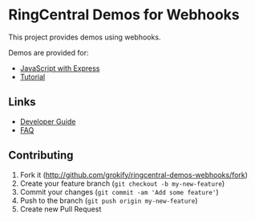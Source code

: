 RingCentral Demos for Webhooks
==============================

This project provides demos using webhooks.

Demos are provided for:

* [JavaScript with Express](https://github.com/grokify/ringcentral-demos-webhooks/tree/master/javascript-express)
* [Tutorial](http://ringcentral-quickstart.readthedocs.io/en/latest/webhooks/)

## Links

* [Developer Guide](https://developers.ringcentral.com/api-docs/latest/index.html#!#RefNotifications.html)
* [FAQ](http://ringcentral-faq.readthedocs.io/en/latest/notifications_subscriptions/)

## Contributing

1. Fork it (http://github.com/grokify/ringcentral-demos-webhooks/fork)
2. Create your feature branch (`git checkout -b my-new-feature`)
3. Commit your changes (`git commit -am 'Add some feature'`)
4. Push to the branch (`git push origin my-new-feature`)
5. Create new Pull Request
